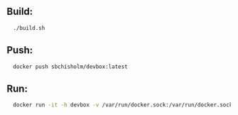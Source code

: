 
## Build: 
```bash
  ./build.sh
```

## Push:
```bash
  docker push sbchisholm/devbox:latest
```

## Run:
```bash
  docker run -it -h devbox -v /var/run/docker.sock:/var/run/docker.sock -v $HOME:/var/shared sbchisholm/devbox
```
